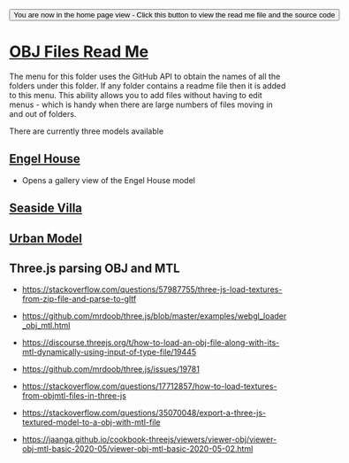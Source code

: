 <span style=display:none; >
[You are now in a GitHub source code view - click this link to view the home page]
( http://ladybug-analysis-tools.github.io/3d-models/content/obj/ "View file as a web page." ) </span>
<input type=button onclick=window.location.href='https://github.com/ladybug-analysis-tools/3d-models/tree/gh-pages/content/obj/';
value='You are now in the home page view - Click this button to view the read me file and the source code' >


# [OBJ Files Read Me]( index.html )




The menu for this folder uses the GitHub API to obtain the names of all the folders under this folder.
If any folder contains a readme file then it is added to this menu.
This ability allows you to add files without having to edit menus - which is handy when there are large numbers of files moving in and out of folders.



There are currently three models available


## [Engel House]( http://ladybug-analysis-tools.github.io/3d-models/content/obj/engel-house/ )

* Opens a gallery view of the Engel House model


## [Seaside Villa]( http://ladybug-analysis-tools.github.io/3d-models/content/obj/seaside-villa-obj/ )


## [Urban Model]( http://ladybug-analysis-tools.github.io/3d-models/content/obj/urban_model_001/ )


## Three.js parsing OBJ and MTL

* https://stackoverflow.com/questions/57987755/three-js-load-textures-from-zip-file-and-parse-to-gltf
* https://github.com/mrdoob/three.js/blob/master/examples/webgl_loader_obj_mtl.html
* https://discourse.threejs.org/t/how-to-load-an-obj-file-along-with-its-mtl-dynamically-using-input-of-type-file/19445
* https://github.com/mrdoob/three.js/issues/19781
* https://stackoverflow.com/questions/17712857/how-to-load-textures-from-objmtl-files-in-three-js

* https://stackoverflow.com/questions/35070048/export-a-three-js-textured-model-to-a-obj-with-mtl-file
* https://jaanga.github.io/cookbook-threejs/viewers/viewer-obj/viewer-obj-mtl-basic-2020-05/viewer-obj-mtl-basic-2020-05-02.html
